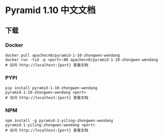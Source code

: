 # Pyramid 1.10 中文文档

## 下载

### Docker

```
docker pull apachecn0/pyramid-1-10-zhongwen-wendang
docker run -tid -p <port>:80 apachecn0/pyramid-1-10-zhongwen-wendang
# 访问 http://localhost:{port} 查看文档
```

### PYPI

```
pip install pyramid-1-10-zhongwen-wendang
pyramid-1-10-zhongwen-wendang <port>
# 访问 http://localhost:{port} 查看文档
```

### NPM

```
npm install -g pyramid-1-yiling-zhongwen-wendang
pyramid-1-yiling-zhongwen-wendang <port>
# 访问 http://localhost:{port} 查看文档
```